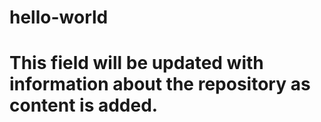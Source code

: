 # hello-world
# This field will be updated with information about the repository as content is added.
